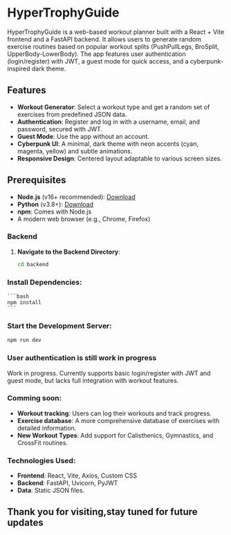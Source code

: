 # HyperTrophyGuide

HyperTrophyGuide is a web-based workout planner built with a React + Vite frontend and a FastAPI backend. It allows users to generate random exercise routines based on popular workout splits (PushPullLegs, BroSplit, UpperBody-LowerBody). The app features user authentication (login/register) with JWT, a guest mode for quick access, and a cyberpunk-inspired dark theme.

## Features

- **Workout Generator**: Select a workout type and get a random set of exercises from predefined JSON data.
- **Authentication**: Register and log in with a username, email, and password, secured with JWT.
- **Guest Mode**: Use the app without an account.
- **Cyberpunk UI**: A minimal, dark theme with neon accents (cyan, magenta, yellow) and subtle animations.
- **Responsive Design**: Centered layout adaptable to various screen sizes.

## Prerequisites

- **Node.js** (v16+ recommended): [Download](https://nodejs.org/)
- **Python** (v3.8+): [Download](https://www.python.org/)
- **npm**: Comes with Node.js
- A modern web browser (e.g., Chrome, Firefox)

### Backend

1. **Navigate to the Backend Directory**:
   ```bash
   cd backend
   ```

### Install Dependencies:
    ```bash
    npm install
    ```

### Start the Development Server:
   ```bash
   npm run dev
   ```

### User authentication is still work in progress
Work in progress. Currently supports basic login/register with JWT and guest mode, but lacks full integration with workout features.

### Comming soon:
- **Workout tracking**: Users can log their workouts and track progress.
- **Exercise database**: A more comprehensive database of exercises with detailed information.
- **New Workout Types**: Add support for Calisthenics, Gymnastics, and CrossFit routines.

### Technologies Used:
- **Frontend**: React, Vite, Axios, Custom CSS
- **Backend**: FastAPI, Uvicorn, PyJWT
- **Data**: Static JSON files.

## Thank you for visiting,stay tuned for future updates

